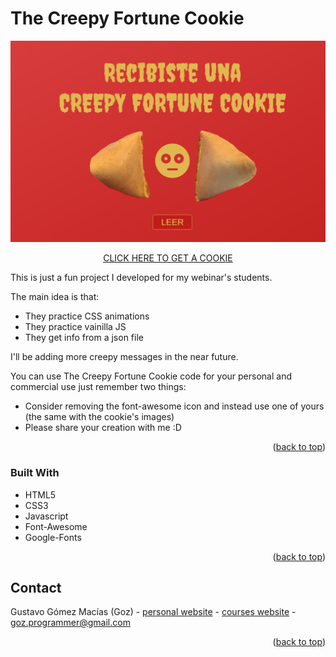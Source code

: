 
<!-- ABOUT THE PROJECT -->
# The Creepy Fortune Cookie

[![Product Name Screen Shot][product-screenshot]](https://gozdeveloper.com/creepy_cookie)


<p align="center"><a href="https://gozdeveloper.com/creepy_cookie">CLICK HERE TO GET A COOKIE</a></p>


This is just a fun project I developed for my webinar's students. 

The main idea is that:
* They practice CSS animations
* They practice vainilla JS
* They get info from a json file

I'll be adding more creepy messages in the near future.

You can use The Creepy Fortune Cookie code for your personal and commercial use just remember two things:

* Consider removing the font-awesome icon and instead use one of yours (the same with the cookie's images)
* Please share your creation with me :D

<p align="right">(<a href="#top">back to top</a>)</p>



### Built With

* HTML5
* CSS3
* Javascript
* Font-Awesome
* Google-Fonts

<p align="right">(<a href="#top">back to top</a>)</p>



<!-- CONTACT -->
## Contact

Gustavo Gómez Macías (Goz) - [personal website](https://gustavogm.me) - [courses website](https://gozdeveloper.com) - goz.programmer@gmail.com

<p align="right">(<a href="#top">back to top</a>)</p>




<!-- MARKDOWN LINKS & IMAGES -->
[product-screenshot]: screenshot.png